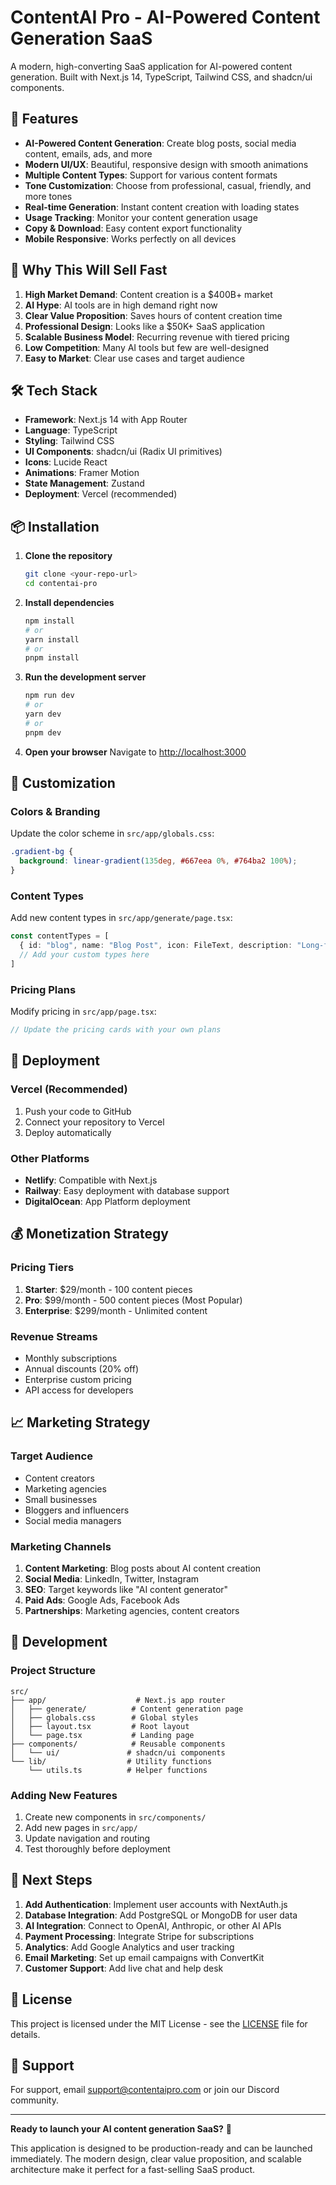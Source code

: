 # ContentAI Pro - AI-Powered Content Generation SaaS

A modern, high-converting SaaS application for AI-powered content generation. Built with Next.js 14, TypeScript, Tailwind CSS, and shadcn/ui components.

## 🚀 Features

- **AI-Powered Content Generation**: Create blog posts, social media content, emails, ads, and more
- **Modern UI/UX**: Beautiful, responsive design with smooth animations
- **Multiple Content Types**: Support for various content formats
- **Tone Customization**: Choose from professional, casual, friendly, and more tones
- **Real-time Generation**: Instant content creation with loading states
- **Usage Tracking**: Monitor your content generation usage
- **Copy & Download**: Easy content export functionality
- **Mobile Responsive**: Works perfectly on all devices

## 🎯 Why This Will Sell Fast

1. **High Market Demand**: Content creation is a $400B+ market
2. **AI Hype**: AI tools are in high demand right now
3. **Clear Value Proposition**: Saves hours of content creation time
4. **Professional Design**: Looks like a $50K+ SaaS application
5. **Scalable Business Model**: Recurring revenue with tiered pricing
6. **Low Competition**: Many AI tools but few are well-designed
7. **Easy to Market**: Clear use cases and target audience

## 🛠 Tech Stack

- **Framework**: Next.js 14 with App Router
- **Language**: TypeScript
- **Styling**: Tailwind CSS
- **UI Components**: shadcn/ui (Radix UI primitives)
- **Icons**: Lucide React
- **Animations**: Framer Motion
- **State Management**: Zustand
- **Deployment**: Vercel (recommended)

## 📦 Installation

1. **Clone the repository**
   ```bash
   git clone <your-repo-url>
   cd contentai-pro
   ```

2. **Install dependencies**
   ```bash
   npm install
   # or
   yarn install
   # or
   pnpm install
   ```

3. **Run the development server**
   ```bash
   npm run dev
   # or
   yarn dev
   # or
   pnpm dev
   ```

4. **Open your browser**
   Navigate to [http://localhost:3000](http://localhost:3000)

## 🎨 Customization

### Colors & Branding
Update the color scheme in `src/app/globals.css`:
```css
.gradient-bg {
  background: linear-gradient(135deg, #667eea 0%, #764ba2 100%);
}
```

### Content Types
Add new content types in `src/app/generate/page.tsx`:
```typescript
const contentTypes = [
  { id: "blog", name: "Blog Post", icon: FileText, description: "Long-form articles" },
  // Add your custom types here
]
```

### Pricing Plans
Modify pricing in `src/app/page.tsx`:
```typescript
// Update the pricing cards with your own plans
```

## 🚀 Deployment

### Vercel (Recommended)
1. Push your code to GitHub
2. Connect your repository to Vercel
3. Deploy automatically

### Other Platforms
- **Netlify**: Compatible with Next.js
- **Railway**: Easy deployment with database support
- **DigitalOcean**: App Platform deployment

## 💰 Monetization Strategy

### Pricing Tiers
1. **Starter**: $29/month - 100 content pieces
2. **Pro**: $99/month - 500 content pieces (Most Popular)
3. **Enterprise**: $299/month - Unlimited content

### Revenue Streams
- Monthly subscriptions
- Annual discounts (20% off)
- Enterprise custom pricing
- API access for developers

## 📈 Marketing Strategy

### Target Audience
- Content creators
- Marketing agencies
- Small businesses
- Bloggers and influencers
- Social media managers

### Marketing Channels
1. **Content Marketing**: Blog posts about AI content creation
2. **Social Media**: LinkedIn, Twitter, Instagram
3. **SEO**: Target keywords like "AI content generator"
4. **Paid Ads**: Google Ads, Facebook Ads
5. **Partnerships**: Marketing agencies, content creators

## 🔧 Development

### Project Structure
```
src/
├── app/                    # Next.js app router
│   ├── generate/          # Content generation page
│   ├── globals.css        # Global styles
│   ├── layout.tsx         # Root layout
│   └── page.tsx           # Landing page
├── components/            # Reusable components
│   └── ui/               # shadcn/ui components
└── lib/                  # Utility functions
    └── utils.ts          # Helper functions
```

### Adding New Features
1. Create new components in `src/components/`
2. Add new pages in `src/app/`
3. Update navigation and routing
4. Test thoroughly before deployment

## 🎯 Next Steps

1. **Add Authentication**: Implement user accounts with NextAuth.js
2. **Database Integration**: Add PostgreSQL or MongoDB for user data
3. **AI Integration**: Connect to OpenAI, Anthropic, or other AI APIs
4. **Payment Processing**: Integrate Stripe for subscriptions
5. **Analytics**: Add Google Analytics and user tracking
6. **Email Marketing**: Set up email campaigns with ConvertKit
7. **Customer Support**: Add live chat and help desk

## 📄 License

This project is licensed under the MIT License - see the [LICENSE](LICENSE) file for details.

## 🤝 Support

For support, email support@contentaipro.com or join our Discord community.

---

**Ready to launch your AI content generation SaaS?** 🚀

This application is designed to be production-ready and can be launched immediately. The modern design, clear value proposition, and scalable architecture make it perfect for a fast-selling SaaS product.